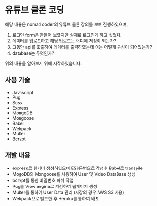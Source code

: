# 유튜브 클론 코딩
해당 내용은 nomad coder의 유튜브 클론 강의를 보며 진행하였으며,

1. 로그인 form은 만들어 보았지만 실제로 로그인게 하고 싶었다.
2. 데이터를 업로드하고 해당 업로드는 어디에 저장이 되는가?
3. 그동안 api를 호출하여 데이터를 출력하였는데 이는 어떻게 구성이 되어있는가?
4. database는 무엇인가?

위의 내용을 알아보기 위해 시작하였습니다.

## 사용 기술
- Javascript
- Pug
- Scss
- Express
- MongoDB
- Mongoose
- Babel
- Webpack
- Multer
- Bcrypt

## 개발 내용
- express로 웹서버 생성하였으며 ES6문법으로 작성후 Babel로 transpile
- MogoDB와 Mongoose를 사용하여 User 및 Video DataBase 생성
- bcrypt를 통한 비밀번호 해쉬 작업
- Pug를 View engine로 지정하여 웹페이지 생성
- Multer를 통하여 User Data 관리 (저장의 경우 AWS S3 사용)
- Webpack으로 빌드한 후 Heroku를 통하여 배포
